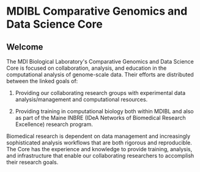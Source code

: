 # MDIBL Comparative Genomics and Data Science Core

## Welcome

The MDI Biological Laboratory's Comparative Genomics and Data Science Core is focused on collaboration, analysis, and education in the computational analysis of genome-scale data. Their efforts are distributed between the linked goals of:

1. Providing our collaborating research groups with experimental data analysis/management and computational resources.

2. Providing training in computational biology both within MDIBL and also as part of the Maine INBRE (IDeA Networks of Biomedical Research Excellence) research program.

Biomedical research is dependent on data management and increasingly sophisticated analysis workflows that are both rigorous and reproducible. The Core has the experience and knowledge to provide training, analysis, and infrastructure that enable our collaborating researchers to accomplish their research goals.